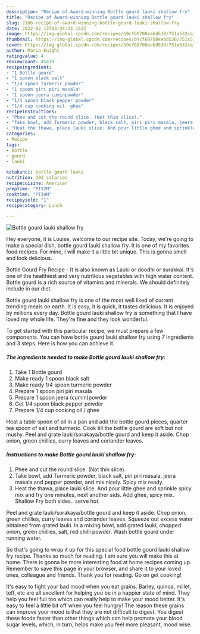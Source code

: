 ```yaml
---
description: "Recipe of Award-winning Bottle gourd lauki shallow fry"
title: "Recipe of Award-winning Bottle gourd lauki shallow fry"
slug: 2106-recipe-of-award-winning-bottle-gourd-lauki-shallow-fry
date: 2022-02-13T03:44:23.152Z
image: https://img-global.cpcdn.com/recipes/b9cf60708eabd538/751x532cq70/bottle-gourd-lauki-shallow-fry-recipe-main-photo.jpg
thumbnail: https://img-global.cpcdn.com/recipes/b9cf60708eabd538/751x532cq70/bottle-gourd-lauki-shallow-fry-recipe-main-photo.jpg
cover: https://img-global.cpcdn.com/recipes/b9cf60708eabd538/751x532cq70/bottle-gourd-lauki-shallow-fry-recipe-main-photo.jpg
author: Maria Knight
ratingvalue: 4
reviewcount: 45410
recipeingredient:
- "1 Bottle gourd"
- "1 spoon black salt"
- "1/4 spoon turmeric powder"
- "1 spoon piri piri masala"
- "1 spoon jeera cuminpowder"
- "1/4 spoon black pepper powder"
- "1/4 cup cooking oil  ghee"
recipeinstructions:
- "Phee and cut the round slice. (Not thin slice)."
- "Take bowl, add Turmeric powder, black salt, piri piri masala, jeera masala and pepper powder, and mix nicely. Spicy mix ready."
- "Heat the thawa, place lauki slice. And pour little ghee and sprinkle spicy mix and fry one minutes, next another sids. Add ghee, spicy mix. Shallow Fry both sides.. serve hot."
categories:
- Recipe
tags:
- bottle
- gourd
- lauki

katakunci: bottle gourd lauki 
nutrition: 203 calories
recipecuisine: American
preptime: "PT32M"
cooktime: "PT34M"
recipeyield: "1"
recipecategory: Lunch

---
```



![Bottle gourd lauki shallow fry](https://img-global.cpcdn.com/recipes/b9cf60708eabd538/751x532cq70/bottle-gourd-lauki-shallow-fry-recipe-main-photo.jpg)

Hey everyone, it is Louise, welcome to our recipe site. Today, we're going to make a special dish, bottle gourd lauki shallow fry. It is one of my favorites food recipes. For mine, I will make it a little bit unique. This is gonna smell and look delicious.

Bottle Gourd Fry Recipe - It is also known as Lauki or doodhi or surakkai. It&#39;s one of the healthiest and very nutritious vegetables with high water content. Bottle gourd is a rich source of vitamins and minerals. We should definitely include in our diet.

Bottle gourd lauki shallow fry is one of the most well liked of current trending meals on earth. It is easy, it is quick, it tastes delicious. It is enjoyed by millions every day. Bottle gourd lauki shallow fry is something that I have loved my whole life. They're fine and they look wonderful.


To get started with this particular recipe, we must prepare a few components. You can have bottle gourd lauki shallow fry using 7 ingredients and 3 steps. Here is how you can achieve it.

<!--inarticleads1-->

##### The ingredients needed to make Bottle gourd lauki shallow fry:

1. Take 1 Bottle gourd
1. Make ready 1 spoon black salt
1. Make ready 1/4 spoon turmeric powder
1. Prepare 1 spoon piri piri masala
1. Prepare 1 spoon jeera (cumin)powder
1. Get 1/4 spoon black pepper powder
1. Prepare 1/4 cup cooking oil / ghee


Heat a table spoon of oil in a pan and add the bottle gourd pieces, quarter tea spoon of salt and turmeric. Cook till the bottle gourd are soft but not mushy. Peel and grate lauki/sorakaya/bottle gourd and keep it aside. Chop onion, green chillies, curry leaves and coriander leaves. 

<!--inarticleads2-->

##### Instructions to make Bottle gourd lauki shallow fry:

1. Phee and cut the round slice. (Not thin slice).
1. Take bowl, add Turmeric powder, black salt, piri piri masala, jeera masala and pepper powder, and mix nicely. Spicy mix ready.
1. Heat the thawa, place lauki slice. And pour little ghee and sprinkle spicy mix and fry one minutes, next another sids. Add ghee, spicy mix. Shallow Fry both sides.. serve hot.


Peel and grate lauki/sorakaya/bottle gourd and keep it aside. Chop onion, green chillies, curry leaves and coriander leaves. Squeeze out excess water obtained from grated lauki. In a mixing bowl, add grated lauki, chopped onion, green chillies, salt, red chilli powder. Wash bottle gourd under running water. 

So that's going to wrap it up for this special food bottle gourd lauki shallow fry recipe. Thanks so much for reading. I am sure you will make this at home. There is gonna be more interesting food at home recipes coming up. Remember to save this page in your browser, and share it to your loved ones, colleague and friends. Thank you for reading. Go on get cooking!

It's easy to fight your bad mood when you eat grains. Barley, quinoa, millet, teff, etc are all excellent for helping you be in a happier state of mind. They help you feel full too which can really help to make your mood better. It's easy to feel a little bit off when you feel hungry! The reason these grains can improve your mood is that they are not difficult to digest. You digest these foods faster than other things which can help promote your blood sugar levels, which, in turn, helps make you feel more pleasant, mood wise.
